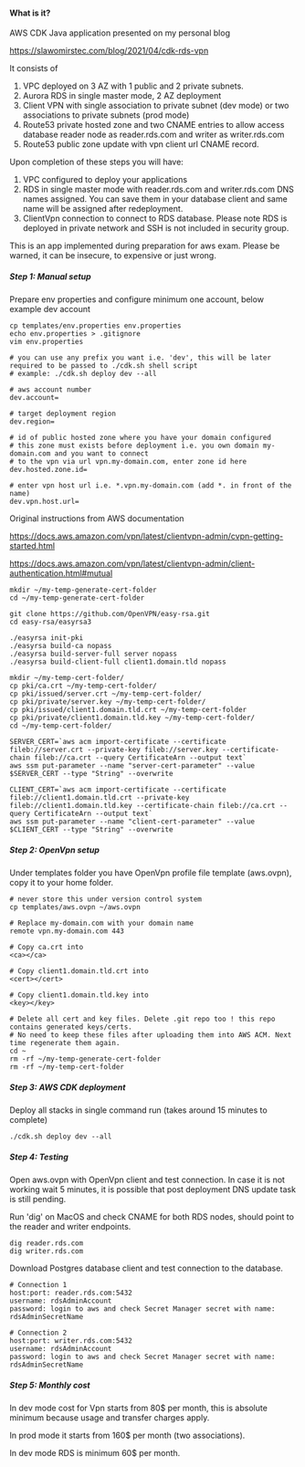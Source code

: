 #### What is it?

AWS CDK Java application presented on my personal blog 

https://slawomirstec.com/blog/2021/04/cdk-rds-vpn

It consists of 

1. VPC deployed on 3 AZ with 1 public and 2 private subnets.
2. Aurora RDS in single master mode, 2 AZ deployment
3. Client VPN with single association to private subnet (dev mode) or two associations to private subnets (prod mode)
4. Route53 private hosted zone and two CNAME entries to allow access database reader node as reader.rds.com and writer
as writer.rds.com
5. Route53 public zone update with vpn client url CNAME record.

Upon completion of these steps you will have:

1. VPC configured to deploy your applications
2. RDS in single master mode with reader.rds.com and writer.rds.com DNS names assigned. You can save them in your
   database client and same name will be assigned after redeployment.
3. ClientVpn connection to connect to RDS database. Please note RDS is deployed in private network and SSH is not
included in security group.

This is an app implemented during preparation for aws exam. 
Please be warned, it can be insecure, to expensive or just wrong.

##### Step 1: Manual setup

Prepare env properties and configure minimum one account, below example dev account

    cp templates/env.properties env.properties
    echo env.properties > .gitignore
    vim env.properties

    # you can use any prefix you want i.e. 'dev', this will be later required to be passed to ./cdk.sh shell script
    # example: ./cdk.sh deploy dev --all

    # aws account number
    dev.account=

    # target deployment region
    dev.region=

    # id of public hosted zone where you have your domain configured
    # this zone must exists before deployment i.e. you own domain my-domain.com and you want to connect
    # to the vpn via url vpn.my-domain.com, enter zone id here
    dev.hosted.zone.id=

    # enter vpn host url i.e. *.vpn.my-domain.com (add *. in front of the name)
    dev.vpn.host.url=

    
Original instructions from AWS documentation

https://docs.aws.amazon.com/vpn/latest/clientvpn-admin/cvpn-getting-started.html

https://docs.aws.amazon.com/vpn/latest/clientvpn-admin/client-authentication.html#mutual

    mkdir ~/my-temp-generate-cert-folder
    cd ~/my-temp-generate-cert-folder

    git clone https://github.com/OpenVPN/easy-rsa.git
    cd easy-rsa/easyrsa3

    ./easyrsa init-pki
    ./easyrsa build-ca nopass
    ./easyrsa build-server-full server nopass
    ./easyrsa build-client-full client1.domain.tld nopass

    mkdir ~/my-temp-cert-folder/
    cp pki/ca.crt ~/my-temp-cert-folder/
    cp pki/issued/server.crt ~/my-temp-cert-folder/
    cp pki/private/server.key ~/my-temp-cert-folder/
    cp pki/issued/client1.domain.tld.crt ~/my-temp-cert-folder
    cp pki/private/client1.domain.tld.key ~/my-temp-cert-folder/
    cd ~/my-temp-cert-folder/

    SERVER_CERT=`aws acm import-certificate --certificate fileb://server.crt --private-key fileb://server.key --certificate-chain fileb://ca.crt --query CertificateArn --output text`
    aws ssm put-parameter --name "server-cert-parameter" --value $SERVER_CERT --type "String" --overwrite

    CLIENT_CERT=`aws acm import-certificate --certificate fileb://client1.domain.tld.crt --private-key fileb://client1.domain.tld.key --certificate-chain fileb://ca.crt --query CertificateArn --output text`
    aws ssm put-parameter --name "client-cert-parameter" --value $CLIENT_CERT --type "String" --overwrite

##### Step 2: OpenVpn setup

Under templates folder you have OpenVpn profile file template (aws.ovpn), copy it to your home folder.

    # never store this under version control system
    cp templates/aws.ovpn ~/aws.ovpn

    # Replace my-domain.com with your domain name
    remote vpn.my-domain.com 443

    # Copy ca.crt into
    <ca></ca>

    # Copy client1.domain.tld.crt into
    <cert></cert>

    # Copy client1.domain.tld.key into
    <key></key>

    # Delete all cert and key files. Delete .git repo too ! this repo contains generated keys/certs.
    # No need to keep these files after uploading them into AWS ACM. Next time regenerate them again.
    cd ~
    rm -rf ~/my-temp-generate-cert-folder
    rm -rf ~/my-temp-cert-folder


##### Step 3: AWS CDK deployment

Deploy all stacks in single command run (takes around 15 minutes to complete)

    ./cdk.sh deploy dev --all

##### Step 4: Testing

Open aws.ovpn with OpenVpn client and test connection. In case it is not working wait 5 minutes, it is possible that
post deployment DNS update task is still pending.

Run 'dig' on MacOS and check CNAME for both RDS nodes, should point to the reader and writer endpoints. 

    dig reader.rds.com
    dig writer.rds.com

Download Postgres database client and test connection to the database.

    # Connection 1
    host:port: reader.rds.com:5432 
    username: rdsAdminAccount
    password: login to aws and check Secret Manager secret with name: rdsAdminSecretName

    # Connection 2
    host:port: writer.rds.com:5432
    username: rdsAdminAccount
    password: login to aws and check Secret Manager secret with name: rdsAdminSecretName


##### Step 5: Monthly cost

  In dev mode cost for Vpn starts from 80$ per month, this is absolute minimum because usage and transfer charges apply.

  In prod mode it starts from 160$ per month (two associations).

  In dev mode RDS is minimum 60$ per month.


 
